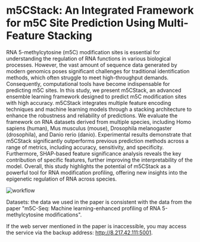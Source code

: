 # m5CStack: An Integrated Framework for m5C Site Prediction Using Multi-Feature Stacking
RNA 5-methylcytosine (m5C) modification sites is essential for understanding the regulation of RNA functions in
various biological processes. However, the vast amount of sequence data generated by modern genomics poses significant
challenges for traditional identification methods, which often struggle to meet high-throughput demands. Consequently,
computational tools have become indispensable for predicting m5C sites. In this study, we present m5CStack, an advanced
ensemble learning framework designed to predict m5C modification sites with high accuracy. m5CStack integrates multiple
feature encoding techniques and machine learning models through a stacking architecture to enhance the robustness and
reliability of predictions. We evaluate the framework on RNA datasets derived from multiple species, including Homo
sapiens (human), Mus musculus (mouse), Drosophila melanogaster (drosophila), and Danio rerio (danio). Experimental
results demonstrate that m5CStack significantly outperforms previous prediction methods across a range of metrics,
including accuracy, sensitivity, and specificity. Furthermore, SHAP-based feature significance analysis reveals the key
contribution of specific features, further improving the interpretability of the model. Overall, this study highlights the
potential of m5CStack as a powerful tool for RNA modification profiling, offering new insights into the epigenetic regulation
of RNA across species.

![workflow](https://github.com/user-attachments/assets/ebd6c2b2-125e-459a-a72b-1d052b03c969)

Datasets: the data we used in the paper is consistent with the data from the paper "m5C-Seq: Machine learning-enhanced profiling of RNA 5-methylcytosine modifications".

If the web server mentioned in the paper is inaccessible, you may access the service via the backup address: http://8.217.42.111:5001.
